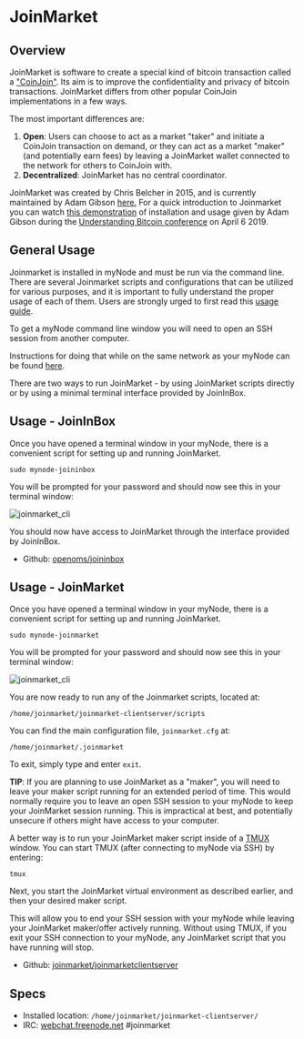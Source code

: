 # JoinMarket

## Overview

JoinMarket is software to create a special kind of bitcoin transaction called a ["CoinJoin"](https://en.bitcoin.it/wiki/CoinJoin). Its aim is to improve the confidentiality and privacy of bitcoin transactions. JoinMarket differs from other popular CoinJoin implementations in a few ways.

The most important differences are:

1. **Open**: Users can choose to act as a market "taker" and initiate a CoinJoin transaction on demand, or they can act as a market "maker" (and potentially earn fees) by leaving a JoinMarket wallet connected to the network for others to CoinJoin with.
2. **Decentralized**: JoinMarket has no central coordinator.

JoinMarket was created by Chris Belcher in 2015, and is currently maintained by Adam Gibson [here.](https://github.com/Joinmarket-Org/joinmarket-clientserver)
For a quick introduction to Joinmarket you can watch [this demonstration](https://youtu.be/hwmvZVQ4C4M) of installation and usage given by Adam Gibson during the [Understanding Bitcoin conference](https://understandingbtc.com/) on April 6 2019.

## General Usage

Joinmarket is installed in myNode and must be run via the command line. There are several Joinmarket scripts and configurations that can be utilized for various purposes, and it is important to fully understand the proper usage of each of them. Users are strongly urged to first read this [usage guide](https://github.com/JoinMarket-Org/joinmarket-clientserver/blob/master/docs/USAGE.md).

To get a myNode command line window you will need to open an SSH session from another computer.

Instructions for doing that while on the same network as your myNode can be found [here](https://mynodebtc.com/guide/debug_access_linux_terminal).

There are two ways to run JoinMarket - by using JoinMarket scripts directly or by using a minimal terminal interface provided by JoinInBox.

## Usage - JoinInBox

Once you have opened a terminal window in your myNode, there is a convenient script for setting up and running JoinMarket.

`sudo mynode-joininbox`

You will be prompted for your password and should now see this in your terminal window:

![joinmarket_cli](/images/coinjoin/joinmarket2.png)

You should now have access to JoinMarket through the interface provided by JoinInBox.

* Github: [openoms/joininbox](https://github.com/openoms/joininbox)

## Usage - JoinMarket

Once you have opened a terminal window in your myNode, there is a convenient script for setting up and running JoinMarket.

`sudo mynode-joinmarket`

You will be prompted for your password and should now see this in your terminal window:

![joinmarket_cli](/images/coinjoin/joinmarket1.png)

You are now ready to run any of the Joinmarket scripts, located at:

`/home/joinmarket/joinmarket-clientserver/scripts`

You can find the main configuration file, `joinmarket.cfg` at:

`/home/joinmarket/.joinmarket`

To exit, simply type and enter `exit`.

**TIP**: If you are planning to use JoinMarket as a "maker", you will need to leave your maker script running for an extended period of time.  This would normally require you to leave an open SSH session to your myNode to keep your JoinMarket session running. This is impractical at best, and potentially unsecure if others might have access to your computer.

A better way is to run your JoinMarket maker script inside of a [TMUX](https://github.com/tmux/tmux/wiki) window. You can start TMUX (after connecting to myNode via SSH) by entering:

`tmux`

Next, you start the JoinMarket virtual environment as described earlier, and then your desired maker script.

This will allow you to end your SSH session with your myNode while leaving your JoinMarket maker/offer actively running.
Without using TMUX, if you exit your SSH connection to your myNode, any JoinMarket script that you have running will stop.

* Github: [joinmarket/joinmarketclientserver](https://github.com/joinmarket/joinmarket-clientserver)

## Specs

* Installed location: `/home/joinmarket/joinmarket-clientserver/`
* IRC: [webchat.freenode.net](https://webchat.freenode.net) #joinmarket
